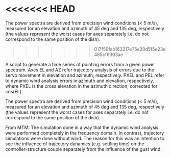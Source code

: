 
<<<<<<< HEAD
=======
The power spectra are derived from precision wind conditions (< 5 m/s), measured for an elevation and azimuth of 45 deg and 135 deg, respectively (the values represent the worst cases for axes separately i.e. do not correspond to the same position of the dish).
>>>>>>> 017f59fab162217e75e20d5f5e23e485cf6303ae

A script to generate a time series of pointing errors from a given power spectrum. Axes EL and AZ refer trajectory analysis of errors due to the servo movement in elevation and azimuth, respectively. PXEL and PEL refer to dynamic wind analysis errors in azimuth and elevation, respectively, where PXEL is the cross elevation in the azimuth direction, corrected for cos(EL).

The power spectra are derived from precision wind conditions (< 5 m/s), measured for an elevation and azimuth of 45 deg and 135 deg, respectively (the values represent the worst cases for axes separately i.e. do not correspond to the same position of the dish).

From MTM: The simulation done in a way that the dynamic wind analysis were performed completely in the frequency domain. In contrast, trajectory simulations were done without wind. The reason for this was an intention to see the influence of trajectory dynamics (e.g. settling time) on the controller-structure couple separately from the influence of the gust wind.
